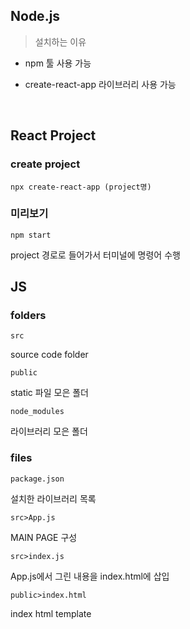 ## Node.js

> 설치하는 이유

- npm 툴 사용 가능

- create-react-app 라이브러리 사용 가능

<br/>

## React Project

### create project

	npx create-react-app (project명)

### 미리보기

	npm start

project 경로로 들어가서 터미널에 명령어 수행


## JS

### folders

`src`

source code folder

`public`

static 파일 모은 폴더

`node_modules`

라이브러리 모은 폴더

### files

`package.json`

설치한 라이브러리 목록

`src>App.js`

MAIN PAGE 구성

`src>index.js`

App.js에서 그린 내용을 index.html에 삽입

`public>index.html`

index html template









